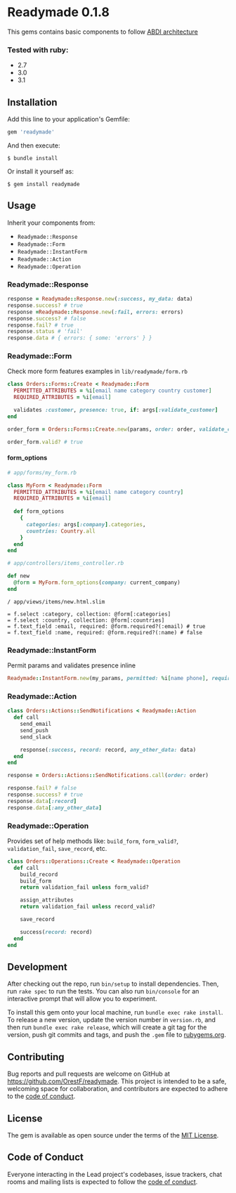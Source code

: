 # Readymade 0.1.8

This gems contains basic components to follow [ABDI architecture](https://github.com/OrestF/OrestF/blob/master/abdi/ABDI_architecture.md)

### Tested with ruby:

- 2.7
- 3.0
- 3.1

## Installation

Add this line to your application's Gemfile:

```ruby
gem 'readymade'
```

And then execute:

    $ bundle install

Or install it yourself as:

    $ gem install readymade

## Usage

Inherit your components from:
* `Readymade::Response`
* `Readymade::Form`
* `Readymade::InstantForm`
* `Readymade::Action`
* `Readymade::Operation`

### Readymade::Response

```ruby
response = Readymade::Response.new(:success, my_data: data)
response.success? # true
response =Readymade::Response.new(:fail, errors: errors)
response.success? # false
response.fail? # true
response.status # 'fail'
response.data # { errors: { some: 'errors' } }
```

### Readymade::Form

Check more form features examples in `lib/readymade/form.rb`
```ruby
class Orders::Forms::Create < Readymade::Form
  PERMITTED_ATTRIBUTES = %i[email name category country customer]
  REQUIRED_ATTRIBUTES = %i[email]

  validates :customer, presence: true, if: args[:validate_customer]
end

order_form = Orders::Forms::Create.new(params, order: order, validate_customer: false)

order_form.valid? # true


```

#### form_options

```ruby
# app/forms/my_form.rb

class MyForm < Readymade::Form
  PERMITTED_ATTRIBUTES = %i[email name category country]
  REQUIRED_ATTRIBUTES = %i[email]
  
  def form_options
    {
      categories: args[:company].categories,
      countries: Country.all
    }
  end
end
```

```ruby
# app/controllers/items_controller.rb

def new
  @form = MyForm.form_options(company: current_company)
end
```

```slim
/ app/views/items/new.html.slim

= f.select :category, collection: @form[:categories]
= f.select :country, collection: @form[:countries]
= f.text_field :email, required: @form.required?(:email) # true
= f.text_field :name, required: @form.required?(:name) # false
```

### Readymade::InstantForm

Permit params and validates presence inline

```ruby
Readymade::InstantForm.new(my_params, permitted: %i[name phone], required: %i[email]) # permits: name, phone, email; validates on presence: email
```

### Readymade::Action

```ruby
class Orders::Actions::SendNotifications < Readymade::Action
  def call
    send_email
    send_push
    send_slack

    response(:success, record: record, any_other_data: data)
  end
end
```

```ruby
response = Orders::Actions::SendNotifications.call(order: order)

response.fail? # false
response.success? # true
response.data[:record]
response.data[:any_other_data]
```

### Readymade::Operation

Provides set of help methods like: `build_form`, `form_valid?`, `validation_fail`, `save_record`, etc.
```ruby
class Orders::Operations::Create < Readymade::Operation
  def call
    build_record
    build_form
    return validation_fail unless form_valid?

    assign_attributes
    return validation_fail unless record_valid?

    save_record

    success(record: record)
  end
end
```


## Development

After checking out the repo, run `bin/setup` to install dependencies. Then, run `rake spec` to run the tests. You can also run `bin/console` for an interactive prompt that will allow you to experiment.

To install this gem onto your local machine, run `bundle exec rake install`. To release a new version, update the version number in `version.rb`, and then run `bundle exec rake release`, which will create a git tag for the version, push git commits and tags, and push the `.gem` file to [rubygems.org](https://rubygems.org).

## Contributing

Bug reports and pull requests are welcome on GitHub at https://github.com/OrestF/readymade. This project is intended to be a safe, welcoming space for collaboration, and contributors are expected to adhere to the [code of conduct](https://github.com/[USERNAME]/readymade/blob/master/CODE_OF_CONDUCT.md).


## License

The gem is available as open source under the terms of the [MIT License](https://opensource.org/licenses/MIT).

## Code of Conduct

Everyone interacting in the Lead project's codebases, issue trackers, chat rooms and mailing lists is expected to follow the [code of conduct](https://github.com/[USERNAME]/readymade/blob/master/CODE_OF_CONDUCT.md).
